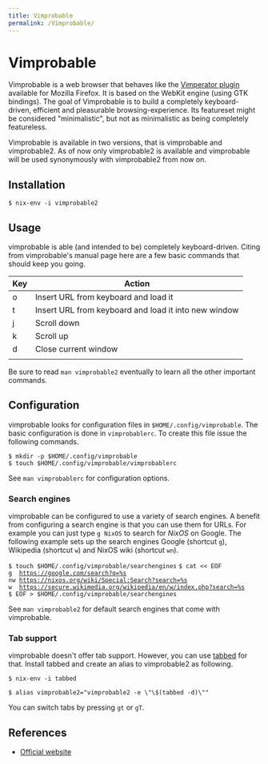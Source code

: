 ```yaml
---
title: Vimprobable
permalink: /Vimprobable/
---
```


Vimprobable
===========

Vimprobable is a web browser that behaves like the [Vimperator plugin](http://www.vimperator.org/) available for Mozilla Firefox. It is based on the WebKit engine (using GTK bindings). The goal of Vimprobable is to build a completely keyboard-driven, efficient and pleasurable browsing-experience. Its featureset might be considered "minimalistic", but not as minimalistic as being completely featureless.

Vimprobable is available in two versions, that is vimprobable and vimprobable2. As of now only vimprobable2 is available and vimprobable will be used synonymously with vimprobable2 from now on.

Installation
------------

`$ nix-env -i vimprobable2`

Usage
-----

vimprobable is able (and intended to be) completely keyboard-driven. Citing from vimprobable's manual page here are a few basic commands that should keep you going.

| Key | Action                                               |
|-----|------------------------------------------------------|
| o   | Insert URL from keyboard and load it                 |
| t   | Insert URL from keyboard and load it into new window |
| j   | Scroll down                                          |
| k   | Scroll up                                            |
| d   | Close current window                                 |
||

Be sure to read `man vimprobable2` eventually to learn all the other important commands.

Configuration
-------------

vimprobable looks for configuration files in `$HOME/.config/vimprobable`. The basic configuration is done in `vimprobablerc`. To create this file issue the following commands.

`$ mkdir -p $HOME/.config/vimprobable`
`$ touch $HOME/.config/vimprobable/vimprobablerc`

See `man vimprobablerc` for configuration options.

### Search engines

vimprobable can be configured to use a variety of search engines. A benefit from configuring a search engine is that you can use them for URLs. For example you can just type `g NixOS` to search for *NixOS* on Google. The following example sets up the search engines Google (shortcut `g`), Wikipedia (shortcut `w`) and NixOS wiki (shortcut `wn`).

`$ touch $HOME/.config/vimprobable/searchengines`
`$ cat << EOF`
`g  `[`https://google.com/search?q=%s`](https://google.com/search?q=%s)
`nw `[`https://nixos.org/wiki/Special:Search?search=%s`](https://nixos.org/wiki/Special:Search?search=%s)
`w  `[`https://secure.wikimedia.org/wikipedia/en/w/index.php?search=%s`](https://secure.wikimedia.org/wikipedia/en/w/index.php?search=%s)
`$ EOF > $HOME/.config/vimprobable/searchengines`

See `man vimprobable2` for default search engines that come with vimprobable.

### Tab support

vimprobable doesn't offer tab support. However, you can use [tabbed](http://tools.suckless.org/tabbed) for that. Install tabbed and create an alias to vimprobable2 as following.

`$ nix-env -i tabbed`

`$ alias vimprobable2="vimprobable2 -e \"\$(tabbed -d)\""`

You can switch tabs by pressing `gt` or `gT`.

References
----------

-   [Official website](http://sourceforge.net/apps/trac/vimprobable/)
